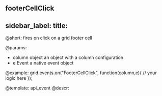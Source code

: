 footerCellClick
---
sidebar_label: 
title: 
---          

@short:
fires on click on a grid footer cell

@params:
- column		object		an object with a column configuration
- e				Event		a native event object


@example:
grid.events.on("FooterCellClick", function(column,e){
    // your logic here
});


@template: api_event
@descr:



